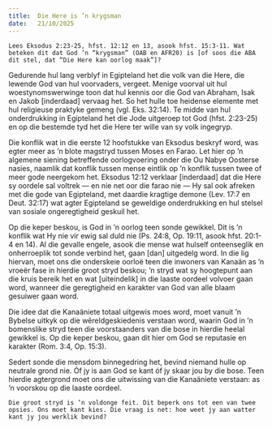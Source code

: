 ```yaml
---
title:  Die Here is ’n krygsman
date:   21/10/2025
---
```


`Lees Eksodus 2:23-25, hfst. 12:12 en 13, asook hfst. 15:3-11. Wat beteken dit dat God ’n “krygsman” (OAB en AFR20) is [of soos die ABA dit stel, dat “Die Here kan oorlog maak”]?`

Gedurende hul lang verblyf in Egipteland het die volk van die Here, die lewende God van hul voorvaders, vergeet. Menige voorval uit hul woestynomswerwinge toon dat hul kennis oor die God van Abraham, Isak en Jakob [inderdaad] vervaag het. So het hulle toe heidense elemente met hul religieuse praktyke gemeng (vgl. Eks. 32:14). Te midde van hul onderdrukking in Egipteland het die Jode uitgeroep tot God (hfst. 2:23-25) en op die bestemde tyd het die Here ter wille van sy volk ingegryp.

Die konflik wat in die eerste 12 hoofstukke van Eksodus beskryf word, was egter meer as ’n blote magstryd tussen Moses en Farao. Let hier op ’n algemene siening betreffende oorlogvoering onder die Ou Nabye Oosterse nasies, naamlik dat konflik tussen mense eintlik op ’n konflik tussen twee of meer gode neergekom het. Eksodus 12:12 verklaar [inderdaad] dat die Here sy oordele sal voltrek — en nie net oor die farao nie — Hy sal ook afreken met die gode van Egipteland, met daardie kragtige demone (Lev. 17:7 en Deut. 32:17) wat agter Egipteland se geweldige onderdrukking en hul stelsel van sosiale ongeregtigheid geskuil het.

Op die keper beskou, is God in ’n oorlog teen sonde gewikkel. Dit is ’n konflik wat Hy nie vir ewig sal duld nie (Ps. 24:8, Op. 19:11, asook hfst. 20:1-4 en 14). Al die gevalle engele, asook die mense wat hulself onteenseglik en onherroeplik tot sonde verbind het, gaan [dan] uitgedelg word. In die lig hiervan, moet ons die onderskeie oorloë teen die inwoners van Kanaän as ’n vroeër fase in hierdie groot stryd beskou; ’n stryd wat sy hoogtepunt aan die kruis bereik het en wat [uiteindelik] in die laaste oordeel volvoer gaan word, wanneer die geregtigheid en karakter van God van alle blaam gesuiwer gaan word.

Die idee dat die Kanaäniete totaal uitgewis moes word, moet vanuit ’n Bybelse uitkyk op die wêreldgeskiedenis verstaan word, waarin God in ’n bomenslike stryd teen die voorstaanders van die bose in hierdie heelal gewikkel is. Op die keper beskou, gaan dit hier om God se reputasie en karakter (Rom. 3:4, Op. 15:3).

Sedert sonde die mensdom binnegedring het, bevind niemand hulle op neutrale grond nie. Óf jy is aan God se kant óf jy skaar jou by die bose. Teen hierdie agtergrond moet ons die uitwissing van die Kanaäniete verstaan: as ’n voorskou op die laaste oordeel.

`Die groot stryd is ’n voldonge feit. Dit beperk ons tot een van twee opsies. Ons moet kant kies. Die vraag is net: hoe weet jy aan watter kant jy jou werklik bevind?`